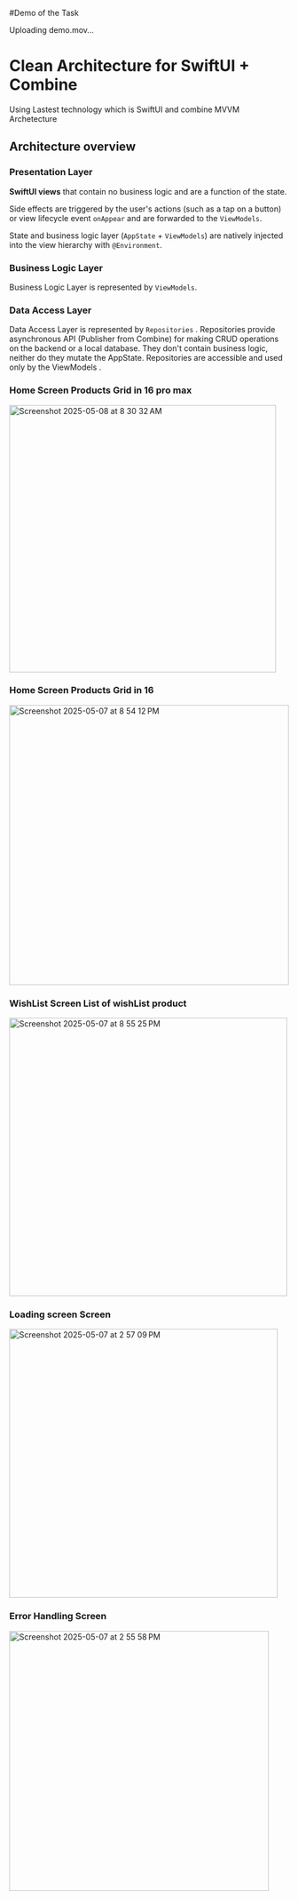 #Demo of the Task


Uploading demo.mov…


# Clean Architecture for SwiftUI + Combine
Using Lastest technology which is SwiftUI and combine MVVM Archetecture 

## Architecture overview

### Presentation Layer

**SwiftUI views** that contain no business logic and are a function of the state.

Side effects are triggered by the user's actions (such as a tap on a button) or view lifecycle event `onAppear` and are forwarded to the `ViewModels`.

State and business logic layer (`AppState` + `ViewModels`) are natively injected into the view hierarchy with `@Environment`.

### Business Logic Layer

Business Logic Layer is represented by `ViewModels`. 

###  Data Access Layer

Data Access Layer is represented by `Repositories` .
Repositories provide asynchronous API (Publisher from Combine) for making CRUD operations on the backend or a local database. They don't contain business logic, neither do they mutate the AppState. Repositories are accessible and used only by the ViewModels .
### Home Screen Products Grid in 16 pro max
<img width="481" alt="Screenshot 2025-05-08 at 8 30 32 AM" src="https://github.com/user-attachments/assets/1527daca-6f17-465c-bb7a-482fffd6e148" />

### Home Screen Products Grid in 16 
<img width="504" alt="Screenshot 2025-05-07 at 8 54 12 PM" src="https://github.com/user-attachments/assets/60f75820-1e32-4f6e-894f-cd0bf0dc5c72" />



### WishList Screen List of wishList product 
<img width="501" alt="Screenshot 2025-05-07 at 8 55 25 PM" src="https://github.com/user-attachments/assets/4b5931bd-29f3-4aab-ac31-415f3f909834" />


### Loading screen Screen

<img width="484" alt="Screenshot 2025-05-07 at 2 57 09 PM" src="https://github.com/user-attachments/assets/a858bbe3-50d7-43c1-bca7-a9f8c12d3706" />

### Error Handling Screen

<img width="468" alt="Screenshot 2025-05-07 at 2 55 58 PM" src="https://github.com/user-attachments/assets/fb71d242-b617-407f-84ed-9c882a5058bb" />
